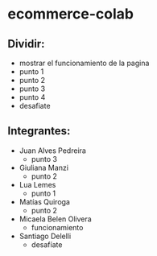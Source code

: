 # ecommerce-colab

## Dividir:

- mostrar el funcionamiento de la pagina
- punto 1
- punto 2
- punto 3
- punto 4
- desafiate


## Integrantes:

- Juan Alves Pedreira
  - punto 3
- Giuliana Manzi
  - punto 2
- Lua Lemes
  - punto 1
- Matías Quiroga
  - punto 2
- Micaela Belen Olivera
  - funcionamiento
- Santiago Delelli
  - desafíate
